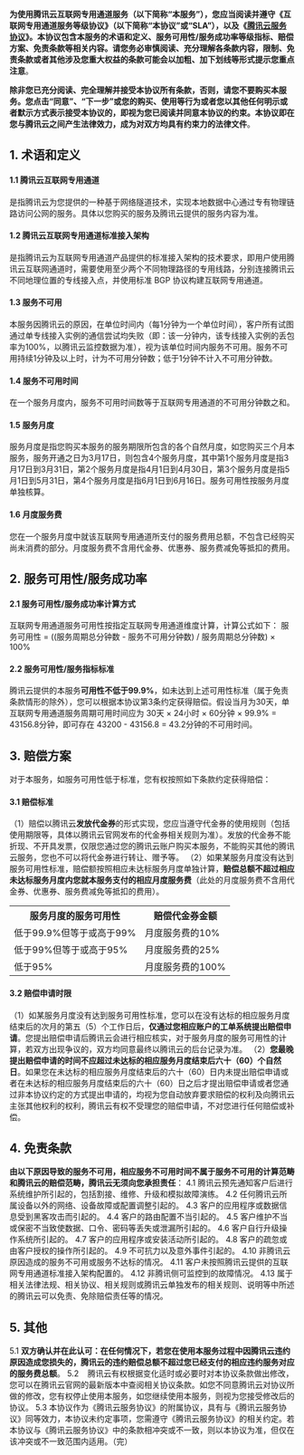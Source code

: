 **为使用腾讯云互联网专用通道服务（以下简称“本服务”），您应当阅读并遵守《互联网专用通道服务等级协议》（以下简称“本协议”或“SLA”），以及《[腾讯云服务协议](https://cloud.tencent.com/document/product/301/1967)》。本协议包含本服务的术语和定义、服务可用性/服务成功率等级指标、赔偿方案、免责条款等相关内容。请您务必审慎阅读、充分理解各条款内容，限制、免责条款或者其他涉及您重大权益的条款可能会以加粗、加下划线等形式提示您重点注意**。

**除非您已充分阅读、完全理解并接受本协议所有条款，否则，请您不要购买本服务。您点击“同意”、“下一步”或您的购买、使用等行为或者您以其他任何明示或者默示方式表示接受本协议的，即视为您已阅读并同意本协议的约束。本协议即在您与腾讯云之间产生法律效力，成为对双方均具有约束力的法律文件**。

## 1. 术语和定义
#### 1.1 腾讯云互联网专用通道
是指腾讯云为您提供的一种基于网络隧道技术，实现本地数据中心通过专有物理链路访问公网的服务。具体以您购买的服务及腾讯云提供的服务内容为准。

#### 1.2 腾讯云互联网专用通道标准接入架构
是指腾讯云为互联网专用通道产品提供的标准接入架构的技术要求，即用户使用腾讯云互联网通道时，需要使用至少两个不同物理路径的专用线路，分别连接腾讯云不同地理位置的专线接入点，并使用标准 BGP 协议构建互联网专用通道。

#### 1.3 服务不可用
本服务因腾讯云的原因，在单位时间内（每1分钟为一个单位时间），客户所有试图通过单专线接入实例的通信尝试均失败（即：该一分钟内，该专线接入实例的丢包率为100%，以腾讯云监控数据为准），视为该单位时间内服务不可用。服务不可用持续1分钟及以上时，计为不可用分钟数；低于1分钟不计入不可用分钟数。

#### 1.4 服务不可用时间
在一个服务月度内，服务不可用时间数等于互联网专用通道的不可用分钟数之和。

#### 1.5 服务月度
服务月度是指您购买本服务的服务期限所包含的各个自然月度，如您购买三个月本服务，服务开通之日为3月17日，则包含4个服务月度，其中第1个服务月度是指3月17日到3月31日，第2个服务月度是指4月1日到4月30日，第3个服务月度是指5月1日到5月31日，第4个服务月度是指6月1日到6月16日。服务可用性按服务月度单独核算。

#### 1.6 月度服务费
您在一个服务月度中就该互联网专用通道所支付的服务费用总额，不包含已经购买尚未消费的部分。月度服务费不含用代金券、优惠券、服务费减免等抵扣的费用。

## 2. 服务可用性/服务成功率
#### 2.1 服务可用性/服务成功率计算方式
互联网专用通道服务可用性按指定互联网专用通道维度计算，计算公式如下：
服务可用性 = ((服务周期总分钟数 - 服务不可用分钟数) / 服务周期总分钟数) × 100%

#### 2.2 服务可用性/服务指标标准
腾讯云提供的本服务**可用性不低于99.9%**，如未达到上述可用性标准（属于免责条款情形的除外），您可以根据本协议第3条约定获得赔偿。假设当月为30天，单互联网专用通道服务周期可用时间应为 30天 × 24小时 × 60分钟 × 99.9% = 43156.8分钟，即可存在 43200 - 43156.8 = 43.2分钟的不可用时间。

## 3. 赔偿方案
对于本服务，如服务可用性低于标准，您有权按照如下条款约定获得赔偿：

#### 3.1 赔偿标准
（1）赔偿以腾讯云**发放代金券**的形式实现，您应当遵守代金券的使用规则（包括使用期限等，具体以腾讯云官网发布的代金券相关规则为准）。发放的代金券不能折现、不开具发票，仅限您通过您的腾讯云账户购买本服务，不能购买其他的腾讯云服务，您也不可以将代金券进行转让、赠予等。
（2）如果某服务月度没有达到服务可用性标准，赔偿额按照相应未达标服务月度单独计算，**赔偿总额不超过相应未达标服务月度内您就本服务支付的相应月度服务费**（此处的月度服务费不含用代金券、优惠券、服务费减免等抵扣的费用）。
<table>
<tr>
<th>服务月度的服务可用性</th>
<th>赔偿代金券金额</th>
</tr>
<tr>
<td>低于99.9%但等于或高于99%</td>
<td>月度服务费的10%</td>
</tr>
<tr>
<td>低于99%但等于或高于95%</td>
<td>月度服务费的25%</td>
</tr>
<tr>
<td>低于95%</td>
<td>月度服务费的100%</td>
</tr>
</table>

#### 3.2 赔偿申请时限
（1）如某服务月度没有达到服务可用性标准，您可以在没有达标的相应服务月度结束后的次月的第五（5）个工作日后，**仅通过您相应账户的工单系统提出赔偿申请**。您提出赔偿申请后腾讯云会进行相应核实，对于服务月度的服务可用性的计算，若双方出现争议的，双方均同意最终以腾讯云的后台记录为准。
（2）**您最晚提出赔偿申请的时间不应超过未达标的相应服务月度结束后六十（60）个自然日**。如果您在未达标的相应服务月度结束后的六十（60）日内未提出赔偿申请或者在未达标的相应服务月度结束后的六十（60）日之后才提出赔偿申请或者您通过非本协议约定的方式提出申请的，均视为您自动放弃要求赔偿的权利及向腾讯云主张其他权利的权利，腾讯云有权不受理您的赔偿申请，不对您进行任何赔偿或补偿。

## 4. 免责条款
**由以下原因导致的服务不可用，相应服务不可用时间不属于服务不可用的计算范畴和腾讯云的赔偿范畴，腾讯云无须向您承担责任**：
4.1 腾讯云预先通知客户后进行系统维护所引起的，包括割接、维修、升级和模拟故障演练。
4.2 任何腾讯云所属设备以外的网络、设备故障或配置调整引起的。
4.3 客户的应用程序或数据信息受到黑客攻击而引起的。
4.4 客户的路由配置不当引起的。
4.5 客户维护不当或保密不当致使数据、口令、密码等丢失或泄漏所引起的。
4.6 客户自行升级操作系统所引起的。
4.7 客户的应用程序或安装活动所引起的。
4.8 客户的疏忽或由客户授权的操作所引起的。
4.9 不可抗力以及意外事件引起的。
4.10 非腾讯云原因造成的服务不可用或服务不达标的情况。
4.11 客户未按照腾讯云提供的互联网专用通道标准接入架构配置的。
4.12 非腾讯侧可监控到的故障情况。
4.13 属于相关法律法规、相关协议、相关规则或腾讯云单独发布的相关规则、说明等中所述的腾讯云可以免责、免除赔偿责任等的情况。



## 5. 其他
5.1 **双方确认并在此认可：在任何情况下，若您在使用本服务过程中因腾讯云违约原因造成您损失的，腾讯云的违约赔偿总额不超过您已经支付的相应违约服务对应的服务费总额**。
5.2    腾讯云有权根据变化适时或必要时对本协议条款做出修改，您可以在腾讯云官网的最新版本中查阅相关协议条款。如您不同意腾讯云对协议所做的修改，您有权停止使用本服务，如您继续使用本服务，则视为您接受修改后的协议。
5.3 本协议作为《腾讯云服务协议》的附属协议，具有与《腾讯云服务协议》同等效力，本协议未约定事项，您需遵守《腾讯云服务协议》的相关约定。若本协议与《腾讯云服务协议》中的条款相冲突或不一致，则以本协议为准，但仅在该冲突或不一致范围内适用。（完）
